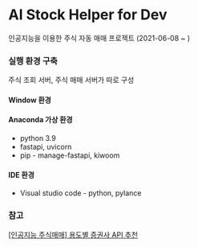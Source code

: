 # AI Stock Helper for Dev

인공지능을 이용한 주식 자동 매매 프로젝트 (2021-06-08 ~ )



### 실행 환경 구축

주식 조회 서버, 주식 매매 서버가 따로 구성

#### Window 환경

#### Anaconda 가상 환경

- python 3.9
- fastapi, uvicorn
- pip - manage-fastapi, kiwoom

#### IDE 환경

- Visual studio code - python, pylance



### 참고

[[인공지능 주식매매] 용도별 증권사 API 추천](https://ai-trader.tistory.com/49)